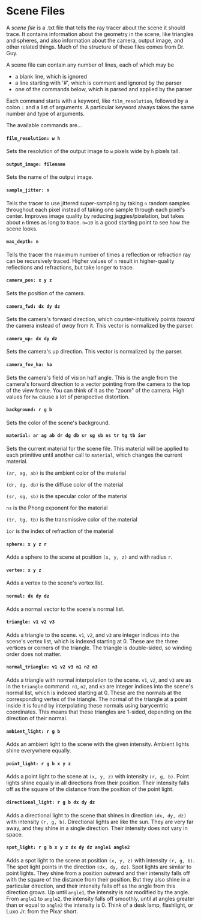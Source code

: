 # Scene Files

A *scene file* is a .txt file that tells the ray tracer about the scene it
should trace. It contains information about the geometry in the scene, like
triangles and spheres, and also information about the camera, output image, and
other related things. Much of the structure of these files comes from Dr. Guy.

A scene file can contain any number of lines, each of which may be
- a blank line, which is ignored
- a line starting with '#', which is comment and ignored by the parser
- one of the commands below, which is parsed and applied by the parser

Each command starts with a keyword, like `film_resolution`, followed by a colon
`:` and a list of arguments. A particular keyword always takes the same number
and type of arguments.

The available commands are...

#### `film_resolution: w h` 

Sets the resolution of the output image to `w` pixels wide by `h` pixels tall.

#### `output_image: filename`

Sets the name of the output image.

#### `sample_jitter: n`

Tells the tracer to use jittered super-sampling by taking `n` random samples throughout each pixel instead of taking one sample through each pixel's center. Improves image quality by reducing jaggies/pixelation, but takes about `n` times as long to trace. `n=10` is a good starting point to see how the scene looks.

#### `max_depth: n`

Tells the tracer the maximum number of times a reflection or refraction ray can be recursively traced. Higher values of `n` result in higher-quality reflections and refractions, but take longer to trace.

#### `camera_pos: x y z`

Sets the position of the camera.

#### `camera_fwd: dx dy dz`

Sets the camera's forward direction, which counter-intuitively points *toward* the camera instead of *away* from it. This vector is normalized by the parser.

#### `camera_up: dx dy dz`

Sets the camera's up direction. This vector is normalized by the parser.

#### `camera_fov_ha: ha`

Sets the camera's field of vision half angle. This is the angle from the camera's forward direction to a vector pointing from the camera to the top of the view frame. You can think of it as the "zoom" of the camera. High values for `ha` cause a lot of perspective distortion.

#### `background: r g b`

Sets the color of the scene's background.

#### `material: ar ag ab dr dg db sr sg sb ns tr tg tb ior`

Sets the current material for the scene file. This material will be applied to each primitive until another call to `material`, which changes the current material.

`(ar, ag, ab)` is the ambient color of the material

`(dr, dg, db)` is the diffuse color of the material

`(sr, sg, sb)` is the specular color of the material

`ns` is the Phong exponent for the material

`(tr, tg, tb)` is the transmissive color of the material

`ior` is the index of refraction of the material

#### `sphere: x y z r`

Adds a sphere to the scene at position `(x, y, z)` and with radius `r`.

#### `vertex: x y z`

Adds a vertex to the scene's vertex list.

#### `normal: dx dy dz`

Adds a normal vector to the scene's normal list.

#### `triangle: v1 v2 v3`

Adds a triangle to the scene. `v1`, `v2`, and `v3` are integer indices into the scene's vertex list, which is indexed starting at 0. These are the three vertices or corners of the triangle. The triangle is double-sided, so winding order does not matter.

#### `normal_triangle: v1 v2 v3 n1 n2 n3`

Adds a triangle with normal interpolation to the scene. `v1`, `v2`, and `v3` are as in the `triangle` command. `n1`, `n2`, and `n3` are integer indices into the scene's normal list, which is indexed starting at 0. These are the normals at the corresponding vertex of the triangle. The normal of the triangle at a point inside it is found by interpolating these normals using barycentric coordinates. This means that these triangles are 1-sided, depending on the direction of their normal.

#### `ambient_light: r g b`

Adds an ambient light to the scene with the given intensity. Ambient lights shine everywhere equally.

#### `point_light: r g b x y z`

Adds a point light to the scene at `(x, y, z)` with intensity `(r, g, b)`. Point lights shine equally in all directions from their position. Their intensity falls off as the square of the distance from the position of the point light.

#### `directional_light: r g b dx dy dz`

Adds a directional light to the scene that shines in direction `(dx, dy, dz)` with intensity `(r, g, b)`. Directional lights are like the sun. They are very far away, and they shine in a single direction. Their intensity does not vary in space.

#### `spot_light: r g b x y z dx dy dz angle1 angle2`

Adds a spot light to the scene at position `(x, y, z)` with intensity `(r, g, b)`. The spot light points in the direction `(dx, dy, dz)`. Spot lights are similar to point lights. They shine from a position outward and their intensity falls off with the square of the distance from their position. But they also shine in a particular direction, and their intensity falls off as the angle from this direction grows. Up until `angle1`, the intensity is not modified by the angle. From `angle1` to `angle2`, the intensity falls off smoothly, until at angles greater than or equal to `angle2` the intensity is 0. Think of a desk lamp, flashlight, or Luxo Jr. from the Pixar short.